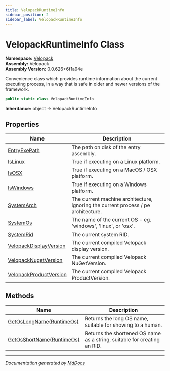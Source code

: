 ```yaml
---
title: VelopackRuntimeInfo
sidebar_position: 2
sidebar_label: VelopackRuntimeInfo
---
```

<!--  
  <auto-generated>   
    The contents of this file were generated by a tool.  
    Changes to this file may be list if the file is regenerated  
  </auto-generated>   
-->

# VelopackRuntimeInfo Class

**Namespace:** [Velopack](../index.md)  
**Assembly:** Velopack  
**Assembly Version:** 0.0.626+6f1a94e

Convenience class which provides runtime information about the current executing process,  in a way that is safe in older and newer versions of the framework.

```csharp
public static class VelopackRuntimeInfo
```

**Inheritance:** object → VelopackRuntimeInfo

## Properties

| Name                                                           | Description                                                                          |
| -------------------------------------------------------------- | ------------------------------------------------------------------------------------ |
| [EntryExePath](properties/EntryExePath.md)                     |  The path on disk of the entry assembly.                                             |
| [IsLinux](properties/IsLinux.md)                               |  True if executing on a Linux platform.                                              |
| [IsOSX](properties/IsOSX.md)                                   |  True if executing on a MacOS \/ OSX platform.                                       |
| [IsWindows](properties/IsWindows.md)                           |  True if executing on a Windows platform.                                            |
| [SystemArch](properties/SystemArch.md)                         |  The current machine architecture, ignoring the current process \/ pe architecture.  |
| [SystemOs](properties/SystemOs.md)                             |  The name of the current OS \- eg. 'windows', 'linux', or 'osx'.                     |
| [SystemRid](properties/SystemRid.md)                           |  The current system RID.                                                             |
| [VelopackDisplayVersion](properties/VelopackDisplayVersion.md) |  The current compiled Velopack display version.                                      |
| [VelopackNugetVersion](properties/VelopackNugetVersion.md)     |  The current compiled Velopack NuGetVersion.                                         |
| [VelopackProductVersion](properties/VelopackProductVersion.md) |  The current compiled Velopack ProductVersion.                                       |

## Methods

| Name                                                   | Description                                                              |
| ------------------------------------------------------ | ------------------------------------------------------------------------ |
| [GetOsLongName(RuntimeOs)](methods/GetOsLongName.md)   | Returns the long OS name, suitable for showing to a human.               |
| [GetOsShortName(RuntimeOs)](methods/GetOsShortName.md) | Returns the shortened OS name as a string, suitable for creating an RID. |

___

*Documentation generated by [MdDocs](https://github.com/ap0llo/mddocs)*
